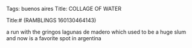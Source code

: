 Tags: buenos aires
Title: COLLAGE OF WATER
  
Title:# (RAMBLINGS 160130464143)
  
a run with the gringos lagunas de madero which used to be a huge slum and now is a favorite spot in argentina